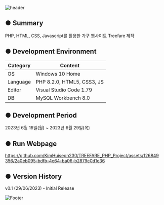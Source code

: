 ![header](https://capsule-render.vercel.app/api?type=waving&color=gradient&height=200&section=header&text=%F0%9F%9B%8B%EF%B8%8FTreefare&fontSize=55)

● Summary
---------------------------
PHP, HTML, CSS, Javascript를 활용한 가구 웹사이트 Treefare 제작

● Development Environment
-------------
	
|Category|Content|
|---|------------------|
|OS|Windows 10 Home|
|Language|PHP 8.2.0, HTML5, CSS3, JS|
|Editor|Visual Studio Code 1.79||
|DB|MySQL Workbench 8.0|


● Development Period
----------------
2023년 6월 19일(월) ~ 2023년 6월 29일(목)

● Run Webpage
----------------
https://github.com/KimHuiseon230/TREEFARE_PHP_Project/assets/126849356/2a0eb095-bdfb-4c64-ba06-b2879c0d1c36


● Version History
-------------

v0.1 (29/06/2023) - Initial Release

![Footer](https://capsule-render.vercel.app/api?type=waving&color=gradient&height=200&section=footer)



